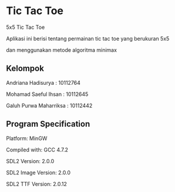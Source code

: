 Tic Tac Toe
=========

5x5 Tic Tac Toe

Aplikasi ini berisi tentang permainan tic tac toe yang berukuran 5x5

dan menggunakan metode algoritma minimax


Kelompok
--------
Andriana Hadisurya	: 10112764

Mohamad Saeful Ihsan	: 10112645

Galuh Purwa Maharriksa	: 10112442


Program Specification
---------------------
Platform: MinGW

Compiled with: GCC 4.7.2

SDL2 Version: 2.0.0

SDL2 Image Version: 2.0.0

SDL2 TTF Version: 2.0.12
